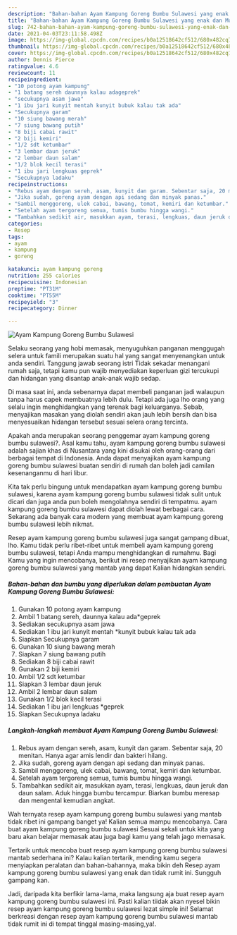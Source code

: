 ```yaml
---
description: "Bahan-bahan Ayam Kampung Goreng Bumbu Sulawesi yang enak dan Mudah Dibuat"
title: "Bahan-bahan Ayam Kampung Goreng Bumbu Sulawesi yang enak dan Mudah Dibuat"
slug: 742-bahan-bahan-ayam-kampung-goreng-bumbu-sulawesi-yang-enak-dan-mudah-dibuat
date: 2021-04-03T23:11:58.498Z
image: https://img-global.cpcdn.com/recipes/b0a12518642cf512/680x482cq70/ayam-kampung-goreng-bumbu-sulawesi-foto-resep-utama.jpg
thumbnail: https://img-global.cpcdn.com/recipes/b0a12518642cf512/680x482cq70/ayam-kampung-goreng-bumbu-sulawesi-foto-resep-utama.jpg
cover: https://img-global.cpcdn.com/recipes/b0a12518642cf512/680x482cq70/ayam-kampung-goreng-bumbu-sulawesi-foto-resep-utama.jpg
author: Dennis Pierce
ratingvalue: 4.6
reviewcount: 11
recipeingredient:
- "10 potong ayam kampung"
- "1 batang sereh daunnya kalau adageprek"
- "secukupnya asam jawa"
- "1 ibu jari kunyit mentah kunyit bubuk kalau tak ada"
- "Secukupnya garam"
- "10 siung bawang merah"
- "7 siung bawang putih"
- "8 biji cabai rawit"
- "2 biji kemiri"
- "1/2 sdt ketumbar"
- "3 lembar daun jeruk"
- "2 lembar daun salam"
- "1/2 blok kecil terasi"
- "1 ibu jari lengkuas geprek"
- "Secukupnya ladaku"
recipeinstructions:
- "Rebus ayam dengan sereh, asam, kunyit dan garam. Sebentar saja, 20 menitan. Hanya agar amis lendir dan bakteri hilang."
- "Jika sudah, goreng ayam dengan api sedang dan minyak panas."
- "Sambil menggoreng, ulek cabai, bawang, tomat, kemiri dan ketumbar."
- "Setelah ayam tergoreng semua, tumis bumbu hingga wangi."
- "Tambahkan sedikit air, masukkan ayam, terasi, lengkuas, daun jeruk dan daun salam. Aduk hingga bumbu tercampur. Biarkan bumbu meresap dan mengental kemudian angkat."
categories:
- Resep
tags:
- ayam
- kampung
- goreng

katakunci: ayam kampung goreng 
nutrition: 255 calories
recipecuisine: Indonesian
preptime: "PT31M"
cooktime: "PT55M"
recipeyield: "3"
recipecategory: Dinner

---
```



![Ayam Kampung Goreng Bumbu Sulawesi](https://img-global.cpcdn.com/recipes/b0a12518642cf512/680x482cq70/ayam-kampung-goreng-bumbu-sulawesi-foto-resep-utama.jpg)

Selaku seorang yang hobi memasak, menyuguhkan panganan menggugah selera untuk famili merupakan suatu hal yang sangat menyenangkan untuk anda sendiri. Tanggung jawab seorang istri Tidak sekadar menangani rumah saja, tetapi kamu pun wajib menyediakan keperluan gizi tercukupi dan hidangan yang disantap anak-anak wajib sedap.

Di masa  saat ini, anda sebenarnya dapat membeli panganan jadi walaupun tanpa harus capek membuatnya lebih dulu. Tetapi ada juga lho orang yang selalu ingin menghidangkan yang terenak bagi keluarganya. Sebab, menyajikan masakan yang diolah sendiri akan jauh lebih bersih dan bisa menyesuaikan hidangan tersebut sesuai selera orang tercinta. 



Apakah anda merupakan seorang penggemar ayam kampung goreng bumbu sulawesi?. Asal kamu tahu, ayam kampung goreng bumbu sulawesi adalah sajian khas di Nusantara yang kini disukai oleh orang-orang dari berbagai tempat di Indonesia. Anda dapat menyajikan ayam kampung goreng bumbu sulawesi buatan sendiri di rumah dan boleh jadi camilan kesenanganmu di hari libur.

Kita tak perlu bingung untuk mendapatkan ayam kampung goreng bumbu sulawesi, karena ayam kampung goreng bumbu sulawesi tidak sulit untuk dicari dan juga anda pun boleh mengolahnya sendiri di tempatmu. ayam kampung goreng bumbu sulawesi dapat diolah lewat berbagai cara. Sekarang ada banyak cara modern yang membuat ayam kampung goreng bumbu sulawesi lebih nikmat.

Resep ayam kampung goreng bumbu sulawesi juga sangat gampang dibuat, lho. Kamu tidak perlu ribet-ribet untuk membeli ayam kampung goreng bumbu sulawesi, tetapi Anda mampu menghidangkan di rumahmu. Bagi Kamu yang ingin mencobanya, berikut ini resep menyajikan ayam kampung goreng bumbu sulawesi yang mantab yang dapat Kalian hidangkan sendiri.

<!--inarticleads1-->

##### Bahan-bahan dan bumbu yang diperlukan dalam pembuatan Ayam Kampung Goreng Bumbu Sulawesi:

1. Gunakan 10 potong ayam kampung
1. Ambil 1 batang sereh, daunnya kalau ada*geprek
1. Sediakan secukupnya asam jawa
1. Sediakan 1 ibu jari kunyit mentah *kunyit bubuk kalau tak ada
1. Siapkan Secukupnya garam
1. Gunakan 10 siung bawang merah
1. Siapkan 7 siung bawang putih
1. Sediakan 8 biji cabai rawit
1. Gunakan 2 biji kemiri
1. Ambil 1/2 sdt ketumbar
1. Siapkan 3 lembar daun jeruk
1. Ambil 2 lembar daun salam
1. Gunakan 1/2 blok kecil terasi
1. Sediakan 1 ibu jari lengkuas *geprek
1. Siapkan Secukupnya ladaku




<!--inarticleads2-->

##### Langkah-langkah membuat Ayam Kampung Goreng Bumbu Sulawesi:

1. Rebus ayam dengan sereh, asam, kunyit dan garam. Sebentar saja, 20 menitan. Hanya agar amis lendir dan bakteri hilang.
1. Jika sudah, goreng ayam dengan api sedang dan minyak panas.
1. Sambil menggoreng, ulek cabai, bawang, tomat, kemiri dan ketumbar.
1. Setelah ayam tergoreng semua, tumis bumbu hingga wangi.
1. Tambahkan sedikit air, masukkan ayam, terasi, lengkuas, daun jeruk dan daun salam. Aduk hingga bumbu tercampur. Biarkan bumbu meresap dan mengental kemudian angkat.




Wah ternyata resep ayam kampung goreng bumbu sulawesi yang mantab tidak ribet ini gampang banget ya! Kalian semua mampu mencobanya. Cara buat ayam kampung goreng bumbu sulawesi Sesuai sekali untuk kita yang baru akan belajar memasak atau juga bagi kamu yang telah jago memasak.

Tertarik untuk mencoba buat resep ayam kampung goreng bumbu sulawesi mantab sederhana ini? Kalau kalian tertarik, mending kamu segera menyiapkan peralatan dan bahan-bahannya, maka bikin deh Resep ayam kampung goreng bumbu sulawesi yang enak dan tidak rumit ini. Sungguh gampang kan. 

Jadi, daripada kita berfikir lama-lama, maka langsung aja buat resep ayam kampung goreng bumbu sulawesi ini. Pasti kalian tiidak akan nyesel bikin resep ayam kampung goreng bumbu sulawesi lezat simple ini! Selamat berkreasi dengan resep ayam kampung goreng bumbu sulawesi mantab tidak rumit ini di tempat tinggal masing-masing,ya!.

